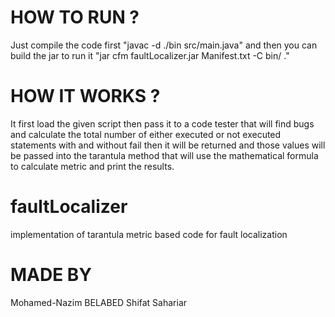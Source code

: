 # HOW TO RUN ?
Just compile the code first "javac -d ./bin src/main.java" and then you can build the jar to run it "jar cfm faultLocalizer.jar Manifest.txt -C bin/ ."

# HOW IT WORKS ?
It first load the given script then pass it to a code tester that will find bugs and calculate the total number of either executed or not executed statements with and without fail
then it will be returned and those values will be passed into the tarantula method that will use the mathematical formula to calculate metric and print the results.

# faultLocalizer
implementation of tarantula metric based code for fault localization

# MADE BY
Mohamed-Nazim BELABED
Shifat Sahariar